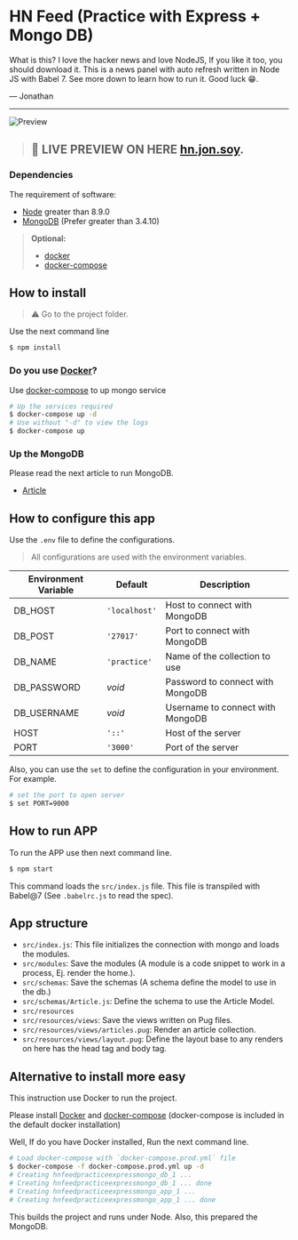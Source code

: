 # HN Feed (Practice with Express + Mongo DB)

What is this? I love the hacker news and love NodeJS, If you like it too, you should download it. This is a news panel with auto refresh written in Node JS with Babel 7. See more down to learn how to run it. Good luck 😁.

— Jonathan

----

![Preview](https://i.imgur.com/JOUDMWT.png)

> ## 🔴 LIVE PREVIEW ON HERE [hn.jon.soy](https://hn.jon.soy).

### Dependencies

The requirement of software:

- [Node](https://nodejs.org/en/) greater than 8.9.0
- [MongoDB](https://www.mongodb.com) (Prefer greater than 3.4.10)

> **Optional:**
>
> - [docker](https://www.docker.com)
> - [docker-compose](https://docs.docker.com/compose)

## How to install

> ⚠ Go to the project folder.

Use the next command line

```bash
$ npm install
```

### Do you use [Docker](https://www.docker.com)?

Use [docker-compose](https://docs.docker.com/compose) to up mongo service

```bash
# Up the services required
$ docker-compose up -d
# Use without "-d" to view the logs
$ docker-compose up
```

### Up the MongoDB

Please read the next article to run MongoDB.

- [Article](https://docs.mongodb.com/manual/tutorial/install-mongodb-on-windows/)


## How to configure this app

Use the `.env` file to define the configurations.

> All configurations are used with the environment variables.

| Environment Variable | Default       | Description                      |
| -------------------- | ------------- | -------------------------------- |
| DB_HOST              | `'localhost'` | Host to connect with MongoDB     |
| DB_POST              | `'27017'`     | Port to connect with MongoDB     |
| DB_NAME              | `'practice'`  | Name of the collection to use    |
| DB_PASSWORD          | _void_        | Password to connect with MongoDB |
| DB_USERNAME          | _void_        | Username to connect with MongoDB |
| HOST                 | `'::'`        | Host of the server               |
| PORT                 | `'3000'`      | Port of the server               |

Also, you can use the `set` to define the configuration in your environment. For example.

```bash
# set the port to open server
$ set PORT=9000
```

## How to run APP

To run the APP use then next command line.

```bash
$ npm start
```

This command loads the `src/index.js` file. This file is transpiled with Babel@7 (See `.babelrc.js` to read the spec).


## App structure

- `src/index.js`: This file initializes the connection with mongo and loads the modules.
- `src/modules`: Save the modules (A module is a code snippet to work in a process, Ej. render the home.).
- `src/schemas`: Save the schemas (A schema define the model to use in the db.)
- `src/schemas/Article.js`: Define the schema to use the Article Model.
- `src/resources`
- `src/resources/views`: Save the views written on Pug files.
- `src/resources/views/articles.pug`: Render an article collection.
- `src/resources/views/layout.pug`: Define the layout base to any renders on here has the head tag and body tag.


## Alternative to install more easy

This instruction use Docker to run the project.

Please install [Docker](https://docker) and [docker-compose](https://docs.docker.com/compose) (docker-compose is included in the default docker installation)

Well, If do you have Docker installed, Run the next command line.

```bash
# Load docker-compose with `docker-compose.prod.yml` file
$ docker-compose -f docker-compose.prod.yml up -d
# Creating hnfeedpracticeexpressmongo_db_1 ...
# Creating hnfeedpracticeexpressmongo_db_1 ... done
# Creating hnfeedpracticeexpressmongo_app_1 ...
# Creating hnfeedpracticeexpressmongo_app_1 ... done
```

This builds the project and runs under Node. Also, this prepared the MongoDB.
